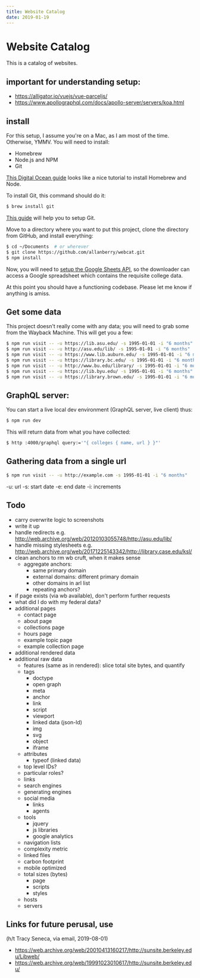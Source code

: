 ```yaml
---
title: Website Catalog
date: 2019-01-19
---
```


# Website Catalog

This is a catalog of websites.

## important for understanding setup:

- https://alligator.io/vuejs/vue-parceljs/
- https://www.apollographql.com/docs/apollo-server/servers/koa.html


## install

For this setup, I assume you're on a Mac, as I am most of the time.  Otherwise, YMMV.  You will need to install:

- Homebrew
- Node.js and NPM
- Git

[This Digital Ocean guide](https://www.digitalocean.com/community/tutorials/how-to-install-node-js-and-create-a-local-development-environment-on-macos) looks like a nice tutorial to install Homebrew and Node.

To install Git, this command should do it:

```bash
$ brew install git
```

[This guide](https://www.digitalocean.com/community/tutorials/how-to-contribute-to-open-source-getting-started-with-git) will help you to setup Git.

Move to a directory where you want to put this project, clone the directory from GitHub, and install everything:

```bash
$ cd ~/Documents  # or wherever
$ git clone https://github.com/allanberry/webcat.git
$ npm install
```

Now, you will need to [setup the Google Sheets API](https://developers.google.com/sheets/api/quickstart/python), so the downloader can access a Google spreadsheet which contains the requisite college data.




At this point you should have a functioning codebase.  Please let me know if anything is amiss.


## Get some data

This project doesn't really come with any data; you will need to grab some from the Wayback Machine.  This will get you a few:

```bash
$ npm run visit -- -u https://lib.asu.edu/ -s 1995-01-01 -i "6 months"
$ npm run visit -- -u http://asu.edu/lib/ -s 1995-01-01 -i "6 months"
$ npm run visit -- -u https://www.lib.auburn.edu/ -s 1995-01-01 -i "6 months"
$ npm run visit -- -u https://library.bc.edu/ -s 1995-01-01 -i "6 months"
$ npm run visit -- -u http://www.bu.edu/library/ -s 1995-01-01 -i "6 months"
$ npm run visit -- -u https://lib.byu.edu/ -s 1995-01-01 -i "6 months"
$ npm run visit -- -u https://library.brown.edu/ -s 1995-01-01 -i "6 months"
```


## GraphQL server:


You can start a live local dev environment (GraphQL server, live client) thus:

```bash
$ npm run dev
```

This will return data from what you have collected:

```bash
$ http :4000/graphql query:='"{ colleges { name, url } }"'
```


## Gathering data from a single url

```bash
$ npm run visit -- -u http://example.com -s 1995-01-01 -i "6 months"
```

-u: url
-s: start date
-e: end date
-i: increments


## Todo

- carry overwrite logic to screenshots
- write it up
- handle redirects
  e.g. http://web.archive.org/web/20120103055748/http://asu.edu/lib/
- handle missing stylesheets
  e.g. http://web.archive.org/web/20171225143342/http://library.case.edu/ksl/
- clean anchors to rm wb cruft, when it makes sense
  - aggregate anchors:
    - same primary domain
    - external domains: different primary domain
    - other domains in arl list
    - repeating anchors?
- if page exists (via wb available), don't perform further requests
- what did I do with my federal data?
- additional pages
  - contact page
  - about page
  - collections page
  - hours page
  - example topic page
  - example collection page
- additional rendered data
- additional raw data
  - features (same as in rendered): slice total site bytes, and quantify
  - tags
    - doctype
    - open graph
    - meta
    - anchor
    - link
    - script
    - viewport
    - linked data (json-ld)
    - img
    - svg
    - object
    - iframe
  - attributes
    - typeof (linked data)
  - top level IDs?
  - particular roles?
  - links
  - search engines
  - generating engines
  - social media
    - links
    - agents
  - tools
    - jquery
    - js libraries
    - google analytics
  - navigation lists
  - complexity metric
  - linked files
  - carbon footprint
  - mobile optimized
  - total sizes (bytes)
    - page
    - scripts
    - styles
  - hosts
  - servers


## Links for future perusal, use

(h/t Tracy Seneca, via email, 2019-08-01)
- https://web.archive.org/web/20010413160217/http://sunsite.berkeley.edu/Libweb/
- https://web.archive.org/web/19991023010617/http://sunsite.berkeley.edu/